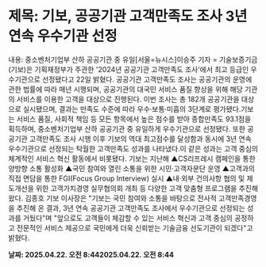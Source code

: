 # **제목: 기보, 공공기관 고객만족도 조사 3년연속 우수기관 선정**

  내용: 중소벤처기업부 산하 공공기관 중 유일[서울=뉴시스]이승주 기자 = 기술보증기금(기보)은 기획재정부가 주관한 '2024년 공공기관 고객만족도 조사'에서 최고 등급인 우수기관으로 선정됐다고 22일 밝혔다. 공공기관 고객만족도 조사는 공공기관의 운영에 관한 법률에 따라 매년 시행되며, 공공기관의 대국민 서비스 품질 향상을 위해 해당 기관의 서비스를 이용한 고객을 대상으로 진행된다. 이번 조사는 총 182개 공공기관을 대상으로 실시됐으며, 결과는 만족도 수준에 따라 우수·보통·미흡의 3단계로 평가됐다.기보는 서비스 품질, 사회적 책임 등 모든 항목에서 높은 점수를 받아 종합만족도 93.1점을 획득하며, 중소벤처기업부 산하 공공기관 중 유일하게 우수기관으로 선정됐다. 또한 공공기관 고객만족도 조사 시행 이후 기보의 역대 최고점수를 달성함과 동시에 3년 연속 우수기관으로 선정되는 탁월한 고객만족도 성과를 나타냈다.이 같은 성과는 고객 중심의 체계적인 서비스 혁신 활동에서 비롯됐다. 기보는 지난해 ▲CS리프레시 캠페인을 통한 양방향 소통 활성화 ▲국민 참여와 열린 소통을 위한 시민·고객자문단 운영 ▲고객과의 직접 면담을 통한 FGI(Focus Group Interview) 실시 ▲내·외부 건의사항 협의 및 제도개선을 위한 고객가치경영 실무협의회 개최 등 다양한 고객 맞춤형 프로그램을 추진해 왔다. 김종호 기보 이사장은 "기보는 국민 참여와 소통을 바탕으로 전사적 고객만족경영을 추진해 온 결과, 3년 연속 공공기관 고객만족도 조사에서 우수기관으로 선정되는 성과를 거뒀다"며 "앞으로도 고객들이 체감할 수 있는 서비스 혁신과 고객 중심의 공정하고 전문적인 서비스 제공으로 국민에게 더욱 신뢰받는 기술금융 선도기관이 되겠다"고 밝혔다.

  **날짜: 2025.04.22. 오전 8:442025.04.22. 오전 8:44**